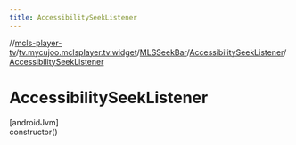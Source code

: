 ```yaml
---
title: AccessibilitySeekListener
---
```

//[mcls-player-tv](../../../../index.html)/[tv.mycujoo.mclsplayer.tv.widget](../../index.html)/[MLSSeekBar](../index.html)/[AccessibilitySeekListener](index.html)/[AccessibilitySeekListener](-accessibility-seek-listener.html)



# AccessibilitySeekListener



[androidJvm]\
constructor()




